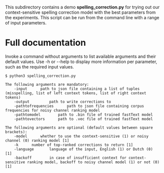 This subdirectory contains a demo **spelling_correction.py** for trying out our context-sensitive spelling correction model with the best parameters from the experiments. This script can be run from the command line with a range of input parameters.

# Full documentation

Invoke a command without arguments to list available arguments and their default values. Use -h or --help to display more information per parameter, such as the
required input values.

```
$ python3 spelling_correction.py

The following arguments are mandatory:
	-input 		path to json file containing a list of tuples (misspelling, list of left context tokens, list of right context tokens)
	-output 		path to write corrections to
	-pathtofrequencies 		path to json file containing corpus frequencies for noisy channel ranking model
	-pathtomodel 		path to .bin file of trained fastText model
	-pathtovectors 		path to .vec file of trained fastText model

The following arguments are optional (default values between square brackets):
	-model 		whether to use the context-sensitive (1) or noisy channel (0) ranking model [1]
	-k 		number of top-ranked corrections to return [1]
	-language 		language of the input, English (1) or Dutch (0) [1]
	-backoff 		in case of insufficient context for context-sensitive ranking model, backoff to noisy channel model (1) or not (0) [1]
```











